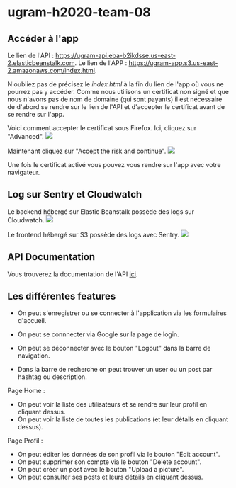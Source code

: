 # ugram-h2020-team-08

## Accéder à l'app

Le lien de l'API : https://ugram-api.eba-b2ikdsse.us-east-2.elasticbeanstalk.com.
Le lien de l'APP : https://ugram-app.s3.us-east-2.amazonaws.com/index.html.

N'oubliez pas de précisez le *index.html* à la fin du lien de l'app où vous ne pourrez pas  y accéder.
Comme nous utilisons un certificat non signé et que nous n'avons pas de nom de domaine (qui sont payants) il est nécessaire de d'abord se rendre sur le lien de l'API et d'accepter le certificat avant de se rendre sur l'app.

Voici comment accepter le certificat sous Firefox.
Ici, cliquez sur "Advanced".
![](https://i.imgur.com/OvJmvMq.png)

Maintenant cliquez sur "Accept the risk and continue".
![](https://i.imgur.com/C7WmjnW.png)

Une fois le certificat activé vous pouvez vous rendre sur l'app avec votre navigateur.

## Log sur Sentry et Cloudwatch

Le backend hébergé sur Elastic Beanstalk possède des logs sur Cloudwatch.
![](https://i.imgur.com/PFd6S5T.png)

Le frontend hébergé sur S3 possède des logs avec Sentry.
![](https://i.imgur.com/fa8CdyT.png)

## API Documentation

Vous trouverez la documentation de l'API [ici](https://github.com/GLO3112-classrooms/ugram-h2020-team-08/wiki/API-Documentation).

## Les différentes features

* On peut s'enregistrer ou se connecter à l'application via les formulaires d'accueil.
* On peut se connnecter via Google sur la page de login.

* On peut se déconnecter avec le bouton "Logout" dans la barre de navigation.
* Dans la barre de recherche on peut trouver un user ou un post par hashtag ou description.

Page Home :
* On peut voir la liste des utilisateurs et se rendre sur leur profil en cliquant dessus.
* On peut voir la liste de toutes les publications (et leur détails en cliquant dessus).

Page Profil :
* On peut éditer les données de son profil via le bouton "Edit account".
* On peut supprimer son compte via le bouton "Delete account".
* On peut créer un post avec le bouton "Upload a picture".
* On peut consulter ses posts et leurs détails en cliquant dessus.
